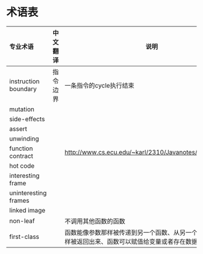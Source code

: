 # 术语表

专业术语      | 中文翻译        | 说明
:----------- | :-----------: | -----------
instruction boundary |  指令边界  | 一条指令的cycle执行结束
mutation |        | 
side-effects |        | 
assert |        | 
unwinding |        | 
function contract |        |  http://www.cs.ecu.edu/~karl/2310/Javanotes/contract1.html
hot code |        | 
interesting frame |        | 
uninteresting frames |        | 
linked image |        | 
non-leaf |        | 不调用其他函数的函数
first-class |        | 函数能像参数那样被传递到另一个函数、从另一个函数那像值一样被返回出来、函数可以赋值给变量或者存在数据结构中。